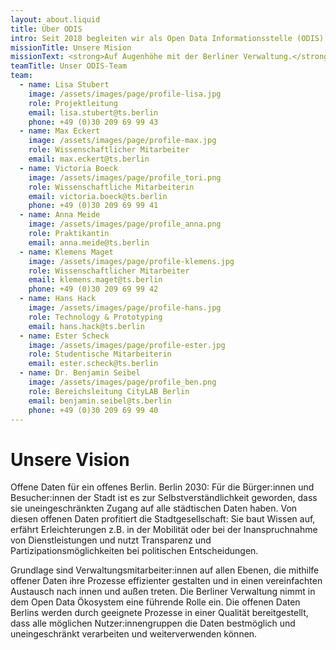 ```yaml
---
layout: about.liquid
title: Über ODIS
intro: Seit 2018 begleiten wir als Open Data Informationsstelle (ODIS) die Stadt auf dem Weg zu einer partizipativen, nachhaltigen und datengetriebenen Gesellschaft mit dem Schwerpunkt auf die Bereitstellung und Nutzung offener Daten.
missionTitle: Unsere Mision
missionText: <strong>Auf Augenhöhe mit der Berliner Verwaltung.</strong> Als Open Data Informationsstelle liegt unserer primärer Auftrag darin, für die Berliner Verwaltung Ansprechpartnerin rund um alle Fragen zum Thema Open Data zu sein. Wir sehen uns dabei als Begleiterin und Unterstützerin auf Augenhöhe mit der Berliner Verwaltung.
teamTitle: Unser ODIS-Team
team:
  - name: Lisa Stubert
    image: /assets/images/page/profile-lisa.jpg
    role: Projektleitung
    email: lisa.stubert@ts.berlin
    phone: +49 (0)30 209 69 99 43
  - name: Max Eckert
    image: /assets/images/page/profile-max.jpg
    role: Wissenschaftlicher Mitarbeiter
    email: max.eckert@ts.berlin
  - name: Victoria Boeck
    image: /assets/images/page/profile_tori.png
    role: Wissenschaftliche Mitarbeiterin
    email: victoria.boeck@ts.berlin
    phone: +49 (0)30 209 69 99 41
  - name: Anna Meide
    image: /assets/images/page/profile_anna.png
    role: Praktikantin
    email: anna.meide@ts.berlin
  - name: Klemens Maget
    image: /assets/images/page/profile-klemens.jpg
    role: Wissenschaftlicher Mitarbeiter
    email: klemens.maget@ts.berlin
    phone: +49 (0)30 209 69 99 42
  - name: Hans Hack
    image: /assets/images/page/profile-hans.jpg
    role: Technology & Prototyping
    email: hans.hack@ts.berlin
  - name: Ester Scheck
    image: /assets/images/page/profile-ester.jpg
    role: Studentische Mitarbeiterin
    email: ester.scheck@ts.berlin
  - name: Dr. Benjamin Seibel
    image: /assets/images/page/profile_ben.png
    role: Bereichsleitung CityLAB Berlin
    email: benjamin.seibel@ts.berlin
    phone: +49 (0)30 209 69 99 40
---
```


# Unsere Vision

Offene Daten für ein offenes Berlin. Berlin 2030: Für die Bürger:innen und Besucher:innen der Stadt ist es zur Selbstverständlichkeit geworden, dass sie uneingeschränkten Zugang auf alle städtischen Daten haben. Von diesen offenen Daten profitiert die Stadtgesellschaft: Sie baut Wissen auf, erfährt Erleichterungen z.B. in der Mobilität oder bei der Inanspruchnahme von Dienstleistungen und nutzt Transparenz und Partizipationsmöglichkeiten bei politischen Entscheidungen.

Grundlage sind Verwaltungsmitarbeiter:innen auf allen Ebenen, die mithilfe offener Daten ihre Prozesse effizienter gestalten und in einen vereinfachten Austausch nach innen und außen treten. Die Berliner Verwaltung nimmt in dem Open Data Ökosystem eine führende Rolle ein. Die offenen Daten Berlins werden durch geeignete Prozesse in einer Qualität bereitgestellt, dass alle möglichen Nutzer:innengruppen die Daten bestmöglich und uneingeschränkt verarbeiten und weiterverwenden können.
